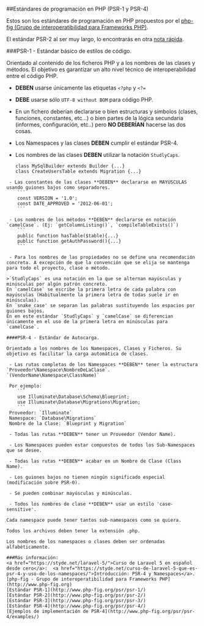 ##Estándares de programación en PHP (PSR-1 y PSR-4)

Estos son los estándares de programación en PHP propuestos por el [php-fig (Grupo de interoperatibilidad para Frameworks PHP)](http://www.php-fig.org).

El estándar PSR-2 al ser muy largo, lo encontrarás en otra [nota rápida](https://github.com/jatubio/5minutos_laravel/wiki/Est%C3%A1ndares-de-programaci%C3%B3n-PSR-2).

###PSR-1 - Estándar básico de estilos de código.

Orientado al contenido de los ficheros PHP y a los nombres de las clases y métodos. 
El objetivo es garantizar un alto nivel técnico de interoperabilidad entre el código PHP.

 - **DEBEN** usarse únicamente las etiquetas `<?php` y `<?=`  

 - **DEBE** usarse sólo `UTF-8 without BOM` para código PHP.  

 - En un fichero deberían declararse o bien estructuras y símbolos (clases, funciones, constantes, etc...) o bien partes de la lógica secundaria (informes, configuración, etc..) pero **NO DEBERÍAN** hacerse las dos cosas. 

 - Los Namespaces y las clases **DEBEN** cumplir el estándar PSR-4.

 - Los nombres de las clases **DEBEN** utilizar la notación `StudlyCaps`.
	```
	class MySqlBuilder extends Builder {...}
	class CreateUsersTable extends Migration {...}
```
 - Las constantes de las clases **DEBEN** declararse en MAYÚSCULAS usando guiones bajos como separadores.
	```
    const VERSION = '1.0';
	const DATE_APPROVED = '2012-06-01';
    ```

 - Los nombres de los métodos **DEBEN** declararse en notación `camelCase`. (Ej: `getColumnListing()`, `compileTableExists()`)
	```
	public function hasTable($table){...}
	public function getAuthPassword(){...}
    ```

 - Para los nombres de las propiedades no se define una recomendación concreta. A excepción de que la convención que se elija se mantenga para todo el proyecto, clase o método. 
 
>`StudlyCaps` es una notación en la que se alternan mayúsculas y minúsculas por algún patrón concreto.  
En `camelCase` se escribe la primera letra de cada palabra con mayúsculas (Habitualmente la primera letra de todas suele ir en minúsculas).  
En `snake_case' se separan las palabras sustituyendo los espacios por guiones bajos.   
En en este estándar `StudlyCaps` y `camelCase` se diferencian únicamente en el uso de la primera letra en minúsculas para `camelCase`.
	
####PSR-4 - Estándar de Autocarga.

Orientado a los nombres de los Namespaces, Clases y Ficheros. Su objetivo es facilitar la carga automática de clases.

 - Las rutas completas de los Namespaces **DEBEN** tener la estructura `Proveedor\Namespace\NombreDeLaClase`. `(VendorName\Namespace\ClassName)`
 
 Por ejemplo:  
	```
    use Illuminate\Database\Schema\Blueprint;
	use Illuminate\Database\Migrations\Migration;
	```
 Proveedor: `Illuminate`
 Namespace: `Database\Migrations`
 Nombre de la Clase: `Blueprint y Migration`
 
 - Todas las rutas **DEBEN** tener un Proveedor (Vendor Name).
 
 - Los Namespaces pueden estar compuestos de todos los Sub-Namespaces que se desee.  
 
 - Todas las rutas **DEBEN** acabar en un Nombre de Clase (Class Name).
 
 - Los guiones bajos no tienen ningún significado especial (modificación sobre PSR-0).
 
 - Se pueden combinar mayúsculas y minúsculas.
 
 - Todos los nombres de clase **DEBEN** usar un estilo 'case-sensitive'.
   
Cada namespace puede tener tantos sub-namespaces como se quiera.

Todos los archivos deben tener la extensión .php.

Los nombres de los namespaces o clases deben ser ordenadas alfabéticamente.

###Más información:
<a href="https://styde.net/laravel-5/">Curso de Laravel 5 en español desde cero</a>:  <a href="https://styde.net/curso-de-laravel-5-que-es-psr-4-y-uso-de-los-namespaces/">Introducción: PSR-4 y Namespaces</a>.   
[php-fig - Grupo de interoperatibilidad para Frameworks PHP](http://www.php-fig.org)  
[Estándar PSR-1](http://www.php-fig.org/psr/psr-1/)  
[Estándar PSR-2](http://www.php-fig.org/psr/psr-2/)  
[Estándar PSR-3](http://www.php-fig.org/psr/psr-3/)  
[Estándar PSR-4](http://www.php-fig.org/psr/psr-4/)  
[Ejemplos de implementación de PSR-4](http://www.php-fig.org/psr/psr-4/examples/)  